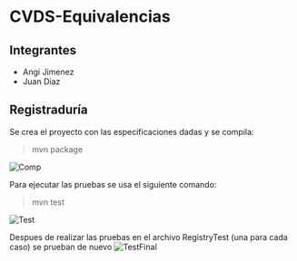 # CVDS-Equivalencias

## Integrantes
- Angi Jimenez
- Juan Diaz

## Registraduría
Se crea el proyecto con las especificaciones dadas y se compila:
>mvn package

![Comp](https://i.imgur.com/2LTKs89.png)

Para ejecutar las pruebas se usa el siguiente comando:
>mvn test

![Test](https://i.imgur.com/xqOzKeM.png)


Despues de realizar las pruebas en el archivo RegistryTest (una para cada caso) se prueban de nuevo
![TestFinal](https://i.imgur.com/6CrJgXY.png)


